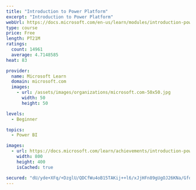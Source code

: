 ```yaml
---
title: "Introduction to Power Platform"
excerpt: "Introduction to Power Platform"
webUrl: https://docs.microsoft.com/en-us/learn/modules/introduction-power-platform/
type: course
price: Free
length: PT21M
ratings:
  count: 14961
  average: 4.7148585
heat: 83

provider:
  name: Microsoft Learn
  domain: microsoft.com
  images:
    - url: /assets/images/organizations/microsoft.com-50x50.jpg
      width: 50
      height: 50

levels:
  - Beginner

topics:
  - Power BI

images:
  - url: https://docs.microsoft.com/learn/achievements/introduction-power-platform-social.png
    width: 800
    height: 400
    isCached: true

secured: "dU/yde+XFq/+DzglU/QDCfWu4oB15TAKij++l6/xJjHFn89gUgOJ26KNa/Gfd+VfGVZEvwiGx7y1tn4yK5nCPlp6LgDbwjprwO8gzooE6EwTTQhlECbuTIckcFtgFrXPiMcGDYf3T0yIhPXElw5/80/2jYe3YqlPdVoXNqFDSuTr+s3v6tc5h5Jdg6d6EixE3GKdmW8Kf+4gAJcast/0DaKWRSI2xaKiMXwyg/UUaqcBX8rOgk20k6Qx4WyzT/MLaftqQInXBhvnlvWRe+sd+IngLBq7y3I6M/JGDytSt1GnmohBFHjbrStG5GBs2yBTKU/FX0RM6Z87AzPdII4SBzzkhySRLOpdRx1aQKkU8XYZRHY/Zt/ImT0wUOpk20e8yXMGpXd02ksL67meYMa0sHahvr2YgAz53i3JZeJvXFPf3Di1vX1E3RVbK5DaGUa3;sRjlkkteNJkMQM+fT64Fqg=="
---
```


